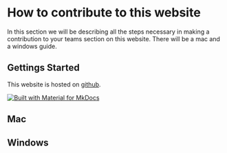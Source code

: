 # How to contribute to this website

In this section we will be describing all the steps necessary in making a contribution to your teams section on this website. There will be a mac and a windows guide.

## Gettings Started
This website is hosted on [github]. 

[![Built with Material for MkDocs](https://img.shields.io/badge/Material_for_MkDocs-526CFE?style=for-the-badge&logo=MaterialForMkDocs&logoColor=white)](https://squidfunk.github.io/mkdocs-material/)

[github]: repo_url

## Mac

## Windows